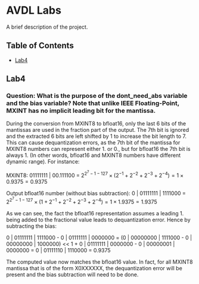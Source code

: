 # AVDL Labs

A brief description of the project.

## Table of Contents
- [Lab4](#Lab4)

## Lab4
### Question: What is the purpose of the dont_need_abs variable and the bias variable? Note that unlike IEEE Floating-Point, MXINT has no implicit leading bit for the mantissa.
During the conversion from MXINT8 to bfloat16, only the last 6 bits of the mantissas are used in the fraction part of the output. The 7th bit is ignored and the extracted 6 bits are left shifted by 1 to increase the bit length to 7. This can cause dequantization errors, as the 7th bit of the mantissa for MXINT8 numbers can represent either 1. or 0., but for bfloat16 the 7th bit is always 1. (In other words, bfloat16 and MXINT8 numbers have different dynamic range). For instance:


MXINT8: 01111111 | 00.111100 = $2 ^ {2 ^ 7 - 1 - 127} \times (2^{-1} + 2^{-2} + 2^{-3} + 2^{-4}) = 1 \times 0.9375 = 0.9375$

Output bfloat16 number (without bias subtraction): 0 | 01111111 | 1111000 = $2 ^ {2 ^ 7 - 1 - 127} \times (1 + 2^{-1} + 2^{-2} + 2^{-3} + 2^{-4}) = 1 \times 1.9375 = 1.9375$

As we can see, the fact the bfloat16 representation assumes a leading 1. being added to the fractional value leads to dequantization error. Hence by subtracting the bias:

0 | 01111111 | 1111000 - 0 | 01111111 | 0000000 = (0 | 00000000 | 1111000 - 0 | 00000000 | 1000000) << 1 + 0 | 01111111 | 0000000 - 0 | 00000001 | 0000000 = 0 | 01111110 | 1110000 = 0.9375

The computed value now matches the bfloat16 value. In fact, for all MXINT8 mantissa that is of the form X0XXXXXX, the dequantization error will be present and the bias subtraction will need to be done.
